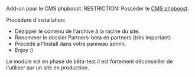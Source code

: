 Add-on pour le CMS phpboost. 
RESTRICTION: Posséder le <a href="http://www.phpboost.com" target="_bank">CMS phpboost</a>.

Procédure d'installation: 
<ul>
<li>Dézipper le contenu de l'archive à la racine du site.</li>
<li>Renommer le dossier Partners-beta en partners (très important)
<li>Procédé à l'install dans votre panneau admin.</li>
<li>Enjoy :)</li>
</ul>

Le module est en phase de bêta-test il est fortement déconseiller de l'utiliser sur un site en production.
